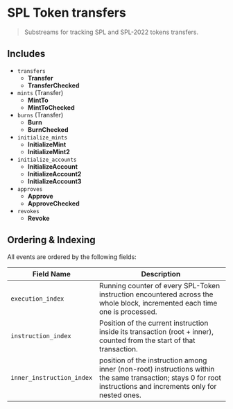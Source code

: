 # SPL Token transfers

> Substreams for tracking SPL and SPL-2022 tokens transfers.

## Includes

- `transfers`
  - **Transfer**
  - **TransferChecked**
- `mints` (Transfer)
  - **MintTo**
  - **MintToChecked**
- `burns` (Transfer)
  - **Burn**
  - **BurnChecked**
- `initialize_mints`
  - **InitializeMint**
  - **InitializeMint2**
- `initialize_accounts`
  - **InitializeAccount**
  - **InitializeAccount2**
  - **InitializeAccount3**
- `approves`
  - **Approve**
  - **ApproveChecked**
- `revokes`
  - **Revoke**

## Ordering & Indexing

All events are ordered by the following fields:

| Field Name | Description |
|------------|-------------|
| `execution_index` | Running counter of every SPL-Token instruction encountered across the whole block, incremented each time one is processed. |
| `instruction_index` | Position of the current instruction inside its transaction (root + inner), counted from the start of that transaction. |
| `inner_instruction_index` | position of the instruction among inner (non-root) instructions within the same transaction; stays 0 for root instructions and increments only for nested ones. |
